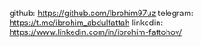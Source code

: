 github: https://github.com/Ibrohim97uz
telegram: https://t.me/ibrohim_abdulfattah
linkedin: https://www.linkedin.com/in/ibrohim-fattohov/
